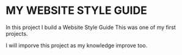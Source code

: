 # MY WEBSITE STYLE GUIDE

In this project I build a Website Style Guide This was one of my first projects.

I will imporve this project as my knowledge improve too.
